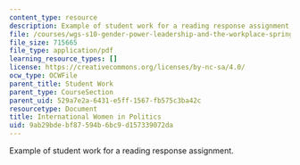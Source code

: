 ```yaml
---
content_type: resource
description: Example of student work for a reading response assignment.
file: /courses/wgs-s10-gender-power-leadership-and-the-workplace-spring-2014/9ab29bdebf87594b6bc9d157339072da_MITWGS_S10S14_Pres_Women.pdf
file_size: 715665
file_type: application/pdf
learning_resource_types: []
license: https://creativecommons.org/licenses/by-nc-sa/4.0/
ocw_type: OCWFile
parent_title: Student Work
parent_type: CourseSection
parent_uid: 529a7e2a-6431-e5ff-1567-fb575c3ba42c
resourcetype: Document
title: International Women in Politics
uid: 9ab29bde-bf87-594b-6bc9-d157339072da
---
```

Example of student work for a reading response assignment.
